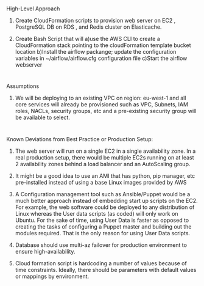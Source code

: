 #
High-Level Approach
1) Create CloudFormation scripts to provision web server on EC2 , PostgreSQL DB on RDS , and Redis cluster on Elasticache.

2) Create Bash Script that will 
	a)use the AWS CLI to create a CloudFormation stack pointing to the cloudFormation template bucket location
	b)Install the airflow packange; update the configuration variables in ~/airflow/airflow.cfg configuration file 
	c)Start the airflow webserver

#
Assumptions
1) We will be deploying to an existing VPC on region: eu-west-1 and all core services will already be provisioned such as VPC, Subnets, IAM roles, NACLs, security groups, etc and a pre-existing security group will be available to select.

#
Known Deviations from Best Practice or Production Setup:
1) The web server will run on a single EC2 in a single availability zone.  In a real production setup, there would be multiple EC2s running on at least 2 availability zones behind a load balancer and an AutoScaling group.

2) It might be a good idea to use an AMI that has python, pip manager, etc pre-installed instead of using a base Linux images provided by AWS

3) A Configuration management tool such as Ansible/Puppet would be a much better approach instead of embedding start up scripts on the EC2.  For example,  the web software could be deployed to any distribution of Linux whereas the User data scripts (as coded) will only work on Ubuntu.
For the sake of time,  using User Data is faster as opposed to creating the tasks of configuring a Puppet master and building out the modules required.
That is the only reason for using User Data scripts.

4) Database should use multi-az failover for production environment to ensure high-availability.

5) Cloud formation script is hardcoding a number of values because of time constraints.  Ideally, there should be parameters with default values or mappings by environment.